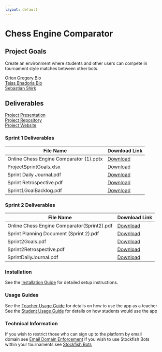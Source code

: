 ```yaml
---
layout: default
---
```


# Chess Engine Comparator

## Project Goals
Create an environment where students and other users can compete in tournament style matches between other bots.

[Orion Gregory Bio](./bios.md)<br>
[Tejas Bhadoria Bio](./tejas.md)<br>
[Sebastian Shirk](./sebastian.md)

## Deliverables

[Project Presentation](./initialPresentation.pptx)<br>
[Project Repository](https://github.com/OrionGregory/ChessEngineComparator)<br>
[Project Website](https://oriongregory.github.io/ChessEngineComparator/)<br>

### Sprint 1 Deliverables

| File Name                                         | Download Link                                                                                  |
|---------------------------------------------------|-----------------------------------------------------------------------------------------------|
| Online Chess Engine Comparator (1).pptx           | [Download](Sprint1Dev/Online%20Chess%20Engine%20Comparator%20(1).pptx)                         |
| ProjectSprintGoals.xlsx                           | [Download](Sprint1Dev/ProjectSprintGoals%20(1)%20(1).xlsx)                                     |
| Sprint Daily Journal.pdf                          | [Download](Sprint1Dev/Sprint%20Daily%20Journal%20(1).pdf)                                      |
| Sprint Retrospective.pdf                          | [Download](Sprint1Dev/Sprint%20Retrospective%20(1).pdf)                                        |
| Sprint1GoalBacklog.pdf                            | [Download](Sprint1Dev/Sprint1GoalBacklog%20(1).docx%20(1).pdf)                                 |

### Sprint 2 Deliverables

| File Name                                        | Download Link                                                                                  |
|--------------------------------------------------|-----------------------------------------------------------------------------------------------|
| Online Chess Engine Comparator(Sprint2).pdf      | [Download](Sprint2Dev/Online%20Chess%20Engine%20Comparator(Sprint2).pdf)                      |
| Sprint Planning Document (Sprint 2).pdf          | [Download](Sprint2Dev/Sprint%20Planning%20Document%20(Sprint2).pdf)                           |
| Sprint2Goals.pdf                                 | [Download](Sprint2Dev/Sprint2Goals.pdf)                                                       |
| Sprint2Retrospective.pdf                         | [Download](Sprint2Dev/Sprint2Retrospective.pdf)                                               |
| SprintDailyJournal.pdf                           | [Download](Sprint2Dev/SprintDailyJournal.pdf)                                                 |

### Installation

See the [Installation Guide](./installation.md) for detailed setup instructions.

### Usage Guides

See the [Teacher Usage Guide](./docs/TeacherUsage.md) for details on how to use the app as a teacher
See the [Student Usage Guide](./docs/StudentsUsage.md) for details on how students would use the app

### Technical Information

If you wish to restrict those who can sign up to the platform by email domain see [Email Domain Enforcement](./docs/EmailDomainEnforcement.md)
If you wish to use Stockfish Bots within your tournaments see [Stockfish Bots](./docs/EvilFish(StockfishBots).md)